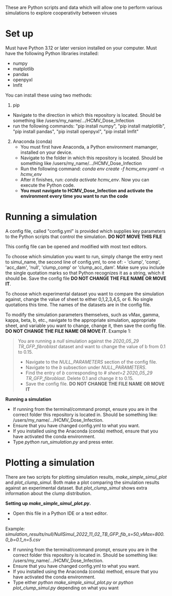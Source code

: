 These are Python scripts and data which will allow one to perform various simulations to explore cooperativity between viruses

# Set up
Must have Python 3.12 or later version installed on your computer.
Must have the following Python libraries installed:
 - numpy
 - matplotlib
 - pandas
 - openpyxl
 - lmfit

You can install these using two methods:
1. pip
 - Navigate to the direction in which this repository is located. Should be something like /users/my_name/.../HCMV_Dose_Infection
 - run the following commands: "pip install numpy", "pip install matplotlib", "pip install pandas", "pip install openpyxl", "pip install lmfit"
2. Anaconda (conda)
   - You must first have Anaconda, a Python environment mamanger, installed on your device.
   - Navigate to the folder in which this repository is located. Should be something like /users/my_name/.../HCMV_Dose_Infection
   - Run the following command: *conda env create -f hcmv_env.yaml -n hcmv_env*
   - After it finishes, run: *conda activate hcmv_env*. Now you can execute the Python code.
   - **You must navigate to HCMV_Dose_Infection and activate the environment every time you want to run the code**

# Running a simulation

A config file, called "config.yml" is provided which supplies key parameters to the Python scripts that control the simulation. **DO NOT MOVE THIS FILE**

This config file can be opened and modified with most text editors.

To choose which simulation you want to run, simply change the entry next to simul_name, the second line of config.yml, to one of: 
    - 'clump', 'comp', 'acc_dam', 'null', 'clump_comp' or 'clump_acc_dam'. 
Make sure you include the single quotation marks so that Python recognizes it as a string, which it should be. Save the config file **DO NOT CHANGE THE FILE NAME OR MOVE IT**.

To choose which experimental dataset you want to compare the simulation against, change the value of sheet to either 0,1,2,3,4,5, or 6. No single quotations this time. The names of the datasets are in the config file.

To modify the simulation parameters themselves, such as vMax, gamma, kappa, beta, b, etc., navigate to the appropriate simulation, appropriate sheet, and variable you want to change, change it, then save the config file. **DO NOT CHANGE THE FILE NAME OR MOVE IT**. Example 1:

> You are running a *null* simulation against the *2020_05_29 TR_GFP_fibroblast* dataset and want to change the value of b from 0.1 to 0.15.
> - Navigate to the *NULL_PARAMETERS* section of the config file. 
> - Navigate to the *b* subsection under *NULL_PARAMETERS*. 
> - Find the entry of *b* corresponding to *# sheet=2 2020_05_29 TR_GFP_fibroblast*. Delete 0.1 and change it to 0.15.
> - Save the config file. **DO NOT CHANGE THE FILE NAME OR MOVE IT**

**Running a simulation**
- If running from the terminal/command prompt, ensure you are in the correct folder this repository is located in. Should be something like: /users/my_name/.../HCMV_Dose_Infection.
- Ensure that you have changed config.yml to what you want.
- If you installed using the Anaconda (conda) method, ensure that you have activated the conda environment.
- Type *python run_simulation.py* and press enter.

# Plotting a simulation
There are two scripts for plotting simulation results, *make_simple_simul_plot* and *plot_clump_simul*. Both make a plot comparing the simulation results against an experimental dataset. But *plot_clump_simul* shows extra information about the clump distribution.

**Setting up *make_simple_simul_plot.py*.**
- Open this file in a Python IDE or a text editor.
- 

Example: *simulation_results/null/NullSimul_2022_11_02_TB_GFP_fib_s=50_vMax=800.0_b=0.1_n=5.csv*

- If running from the terminal/command prompt, ensure you are in the correct folder this repository is located in. Should be something like: /users/my_name/.../HCMV_Dose_Infection.
- Ensure that you have changed config.yml to what you want.
- If you installed using the Anaconda (conda) method, ensure that you have activated the conda environment.
- Type either *python make_simple_simul_plot.py* or *python plot_clump_simul.py* depending on what you want